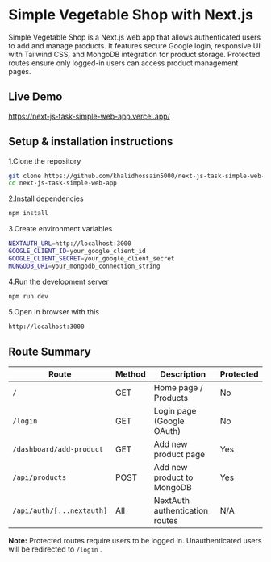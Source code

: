 
# Simple Vegetable Shop with Next.js

Simple Vegetable Shop is a Next.js web app that allows authenticated users to add and manage products. It features secure Google login, responsive UI with Tailwind CSS, and MongoDB integration for product storage. Protected routes ensure only logged-in users can access product management pages.


## Live Demo

https://next-js-task-simple-web-app.vercel.app/



## Setup & installation instructions


1.Clone the repository

```bash
git clone https://github.com/khalidhossain5000/next-js-task-simple-web-app.git
cd next-js-task-simple-web-app

```

2.Install dependencies

```bash
npm install

```

3.Create environment variables

```bash
NEXTAUTH_URL=http://localhost:3000
GOOGLE_CLIENT_ID=your_google_client_id
GOOGLE_CLIENT_SECRET=your_google_client_secret
MONGODB_URI=your_mongodb_connection_string

```
4.Run the development server  

```bash
npm run dev

```

5.Open in browser with this 

```bash
http://localhost:3000

```


## Route Summary

| Route | Method | Description | Protected |
|-------|--------|-------------|-----------|
| `/` | GET | Home page / Products | No |
| `/login` | GET | Login page (Google OAuth) | No |
| `/dashboard/add-product` | GET | Add new product page | Yes |
| `/api/products` | POST | Add new product to MongoDB | Yes |
| `/api/auth/[...nextauth]` | All | NextAuth authentication routes | N/A |

**Note:** Protected routes require users to be logged in. Unauthenticated users will be redirected to `/login` .





